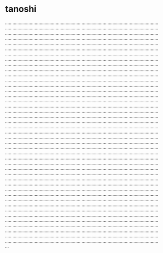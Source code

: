 # tanoshi
.......................................................................................................................................................................................................................................................................................................................................................................................................................................................................................................................................................................................................................................................................................................................................................................................................................................................................................................................................................................................................................................................................................................................................................................................................................................................................................................................................................................................................................................................................................................................................................................................................................................................................................................................................................................................................................................................................................................................................................................................................................................................................................................................................................................................................................................................................................................................................................................................................................................................................................................................................................................................................................................................................................................................................................................................................................................................................................................................................................................................................................................................................................................................................................................................................................................................................................................................................................................................................................................................................................................................................................................................................................................................................................................................................................................................................................................................................................................................................................................................................................................................................................................................................................................................................................................................................................................................................................................................................................................................................................................................................................................................................................................................................................................................................................................................................................................................................................................................................................................................................................................................................................................................................................................................................................................................................................................................................................................................................................................................................................................................................................